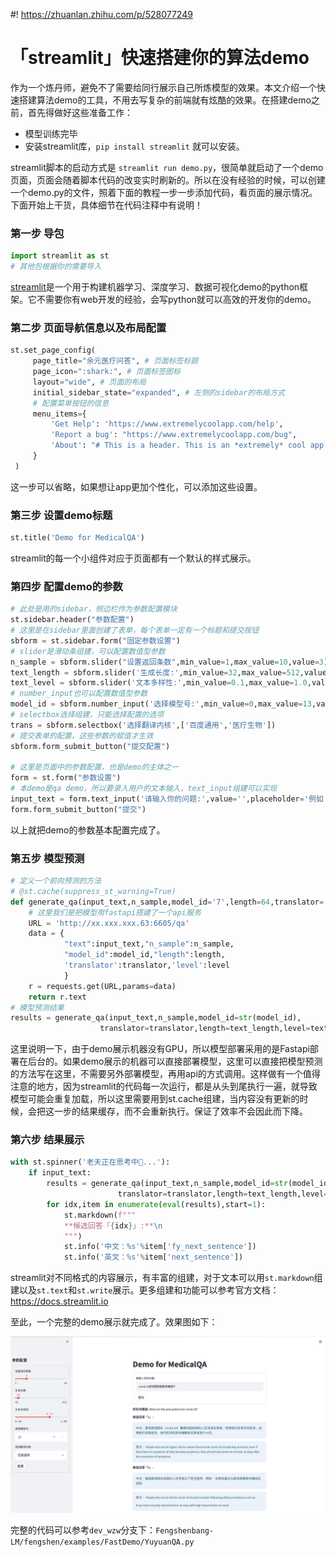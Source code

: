 #! https://zhuanlan.zhihu.com/p/528077249
# 「streamlit」快速搭建你的算法demo
作为一个炼丹师，避免不了需要给同行展示自己所炼模型的效果。本文介绍一个快速搭建算法demo的工具，不用去写复杂的前端就有炫酷的效果。在搭建demo之前，首先得做好这些准备工作：
- 模型训练完毕
- 安装streamlit库，`pip install streamlit` 就可以安装。

streamlit脚本的启动方式是 `streamlit run demo.py`，很简单就启动了一个demo页面，页面会随着脚本代码的改变实时刷新的。所以在没有经验的时候，可以创建一个demo.py的文件，照着下面的教程一步一步添加代码，看页面的展示情况。下面开始上干货，具体细节在代码注释中有说明！

### 第一步 导包
```python 
import streamlit as st
# 其他包根据你的需要导入
```
[streamlit](https://streamlit.io)是一个用于构建机器学习、深度学习、数据可视化demo的python框架。它不需要你有web开发的经验，会写python就可以高效的开发你的demo。

### 第二步 页面导航信息以及布局配置

```python 
st.set_page_config(
     page_title="余元医疗问答", # 页面标签标题
     page_icon=":shark:", # 页面标签图标
     layout="wide", # 页面的布局
     initial_sidebar_state="expanded", # 左侧的sidebar的布局方式
     # 配置菜单按钮的信息
     menu_items={
         'Get Help': 'https://www.extremelycoolapp.com/help',
         'Report a bug': "https://www.extremelycoolapp.com/bug",
         'About': "# This is a header. This is an *extremely* cool app!"
     }
 )
```
这一步可以省略，如果想让app更加个性化，可以添加这些设置。

### 第三步 设置demo标题
```python 
st.title('Demo for MedicalQA') 
```
streamlit的每一个小组件对应于页面都有一个默认的样式展示。

### 第四步 配置demo的参数

```python 
# 此处是用的sidebar，侧边栏作为参数配置模块
st.sidebar.header("参数配置")
# 这里是在sidebar里面创建了表单，每个表单一定有一个标题和提交按钮
sbform = st.sidebar.form("固定参数设置")
# slider是滑动条组建，可以配置数值型参数
n_sample = sbform.slider("设置返回条数",min_value=1,max_value=10,value=3)
text_length = sbform.slider('生成长度:',min_value=32,max_value=512,value=64,step=32)
text_level = sbform.slider('文本多样性:',min_value=0.1,max_value=1.0,value=0.9,step=0.1)
# number_input也可以配置数值型参数
model_id = sbform.number_input('选择模型号:',min_value=0,max_value=13,value=13,step=1)
# selectbox选择组建，只能选择配置的选项
trans = sbform.selectbox('选择翻译内核',['百度通用','医疗生物'])
# 提交表单的配置，这些参数的赋值才生效
sbform.form_submit_button("提交配置")

# 这里是页面中的参数配置，也是demo的主体之一
form = st.form("参数设置")
# 本demo是qa demo，所以要录入用户的文本输入，text_input组建可以实现
input_text = form.text_input('请输入你的问题:',value='',placeholder='例如：糖尿病的症状有哪些？')
form.form_submit_button("提交")
```
以上就把demo的参数基本配置完成了。

### 第五步 模型预测
```python 
# 定义一个前向预测的方法
# @st.cache(suppress_st_warning=True)
def generate_qa(input_text,n_sample,model_id='7',length=64,translator='baidu',level=0.7):
    # 这里我们是把模型用fastapi搭建了一个api服务
    URL = 'http://xx.xxx.xxx.63:6605/qa'
    data = {
            "text":input_text,"n_sample":n_sample,
            "model_id":model_id,"length":length,
            'translator':translator,'level':level
            }
    r = requests.get(URL,params=data)
    return r.text
# 模型预测结果
results = generate_qa(input_text,n_sample,model_id=str(model_id),
                    translator=translator,length=text_length,level=text_level)
```
这里说明一下，由于demo展示机器没有GPU，所以模型部署采用的是Fastapi部署在后台的。如果demo展示的机器可以直接部署模型，这里可以直接把模型预测的方法写在这里，不需要另外部署模型，再用api的方式调用。这样做有一个值得注意的地方，因为streamlit的代码每一次运行，都是从头到尾执行一遍，就导致模型可能会重复加载，所以这里需要用到st.cache组建，当内容没有更新的时候，会把这一步的结果缓存，而不会重新执行。保证了效率不会因此而下降。

### 第六步 结果展示
```python 
with st.spinner('老夫正在思考中🤔...'):
    if input_text:
        results = generate_qa(input_text,n_sample,model_id=str(model_id),
                        translator=translator,length=text_length,level=text_level)
        for idx,item in enumerate(eval(results),start=1):
            st.markdown(f"""
            **候选回答「{idx}」:**\n
            """)
            st.info('中文：%s'%item['fy_next_sentence'])
            st.info('英文：%s'%item['next_sentence'])
```
streamlit对不同格式的内容展示，有丰富的组建，对于文本可以用`st.markdown`组建以及`st.text`和`st.write`展示。更多组建和功能可以参考官方文档：https://docs.streamlit.io

至此，一个完整的demo展示就完成了。效果图如下：

![](./image/demo.png)

完整的代码可以参考`dev_wzw`分支下：`Fengshenbang-LM/fengshen/examples/FastDemo/YuyuanQA.py`
